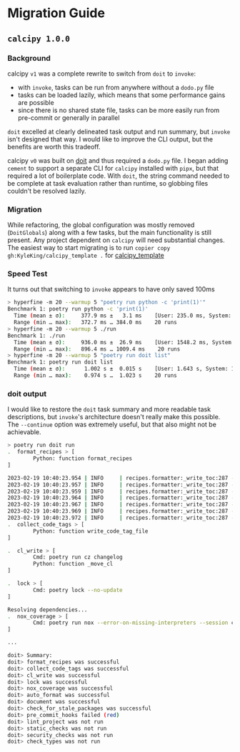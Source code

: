 # Migration Guide

## `calcipy 1.0.0`

### Background

calcipy `v1` was a complete rewrite to switch from `doit` to `invoke`:

- with `invoke`, tasks can be run from anywhere without a `dodo.py` file
- tasks can be loaded lazily, which means that some performance gains are possible
- since there is no shared state file, tasks can be more easily run from pre-commit or generally in parallel

`doit` excelled at clearly delineated task output and run summary, but `invoke` isn't designed that way. I would like to improve the CLI output, but the benefits are worth this tradeoff.

calcipy `v0` was built on [doit](https://pypi.org/project/doit/) and thus required a `dodo.py` file. I began adding `cement` to support a separate CLI for `calcipy` installed with `pipx`, but that required a lot of boilerplate code. With `doit`, the string command needed to be complete at task evaluation rather than runtime, so globbing files couldn't be resolved lazily.

### Migration

While refactoring, the global configuration was mostly removed (`DoitGlobals`) along with a few tasks, but the main functionality is still present. Any project dependent on `calcipy` will need substantial changes. The easiest way to start migrating is to run `copier copy gh:KyleKing/calcipy_template .` for [calcipy_template](https://github.com/KyleKing/calcipy_template)

### Speed Test

It turns out that switching to `invoke` appears to have only saved 100ms

```sh
> hyperfine -m 20 --warmup 5 "poetry run python -c 'print(1)'"
Benchmark 1: poetry run python -c 'print(1)'
  Time (mean ± σ):     377.9 ms ±   3.1 ms    [User: 235.0 ms, System: 61.8 ms]
  Range (min … max):   372.7 ms … 384.0 ms    20 runs
> hyperfine -m 20 --warmup 5 ./run
Benchmark 1: ./run
  Time (mean ± σ):     936.0 ms ±  26.9 ms    [User: 1548.2 ms, System: 1687.7 ms]
  Range (min … max):   896.4 ms … 1009.4 ms    20 runs
> hyperfine -m 20 --warmup 5 "poetry run doit list"
Benchmark 1: poetry run doit list
  Time (mean ± σ):      1.002 s ±  0.015 s    [User: 1.643 s, System: 1.682 s]
  Range (min … max):    0.974 s …  1.023 s    20 runs
```

### doit output

<!-- TODO: Look into running tasks from within other tasks to support '--continue' and more readable logs -->

I would like to restore the `doit` task summary and more readable task descriptions, but `invoke`'s architecture doesn't really make this possible. The `--continue` option was extremely useful, but that also might not be achievable.

```sh
> poetry run doit run
.  format_recipes > [
        Python: function format_recipes
]

2023-02-19 10:40:23.954 | INFO     | recipes.formatter:_write_toc:287 - Creating TOC for: ./recipes/docs/breakfast
2023-02-19 10:40:23.957 | INFO     | recipes.formatter:_write_toc:287 - Creating TOC for: ./recipes/docs/rice
2023-02-19 10:40:23.959 | INFO     | recipes.formatter:_write_toc:287 - Creating TOC for: ./recipes/docs/meals
2023-02-19 10:40:23.964 | INFO     | recipes.formatter:_write_toc:287 - Creating TOC for: ./recipes/docs/seafood
2023-02-19 10:40:23.967 | INFO     | recipes.formatter:_write_toc:287 - Creating TOC for: ./recipes/docs/pizza
2023-02-19 10:40:23.969 | INFO     | recipes.formatter:_write_toc:287 - Creating TOC for: ./recipes/docs/poultry
2023-02-19 10:40:23.972 | INFO     | recipes.formatter:_write_toc:287 - Creating TOC for: ./recipes/docs/sushi
.  collect_code_tags > [
        Python: function write_code_tag_file
]

.  cl_write > [
        Cmd: poetry run cz changelog
        Python: function _move_cl
]

.  lock > [
        Cmd: poetry lock --no-update
]

Resolving dependencies...
.  nox_coverage > [
        Cmd: poetry run nox --error-on-missing-interpreters --session coverage
]

...

doit> Summary:
doit> format_recipes was successful
doit> collect_code_tags was successful
doit> cl_write was successful
doit> lock was successful
doit> nox_coverage was successful
doit> auto_format was successful
doit> document was successful
doit> check_for_stale_packages was successful
doit> pre_commit_hooks failed (red)
doit> lint_project was not run
doit> static_checks was not run
doit> security_checks was not run
doit> check_types was not run
```
